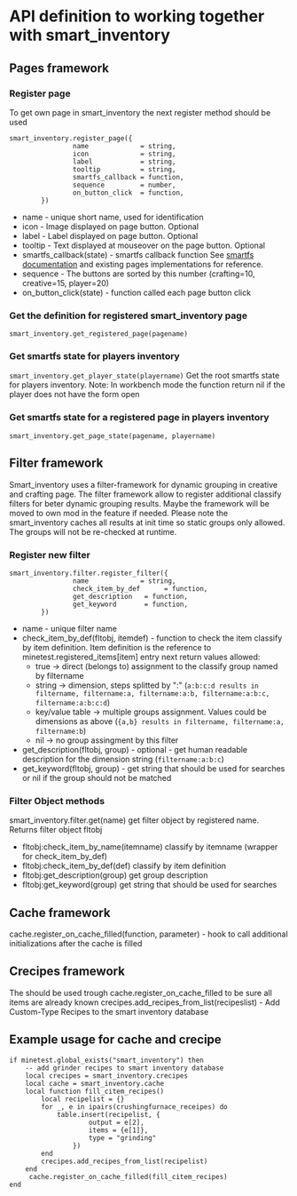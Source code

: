 # API definition to working together with smart_inventory

## Pages framework

### Register page
To get own page in smart_inventory the next register method should be used
```
smart_inventory.register_page({
                name             = string,
                icon             = string,
                label            = string,
                tooltip          = string,
                smartfs_callback = function,
                sequence         = number,
                on_button_click  = function,
        })
```
- name - unique short name, used for identification
- icon - Image displayed on page button. Optional
- label - Label displayed on page button. Optional
- tooltip - Text displayed at mouseover on the page button. Optional
- smartfs_callback(state) - smartfs callback function See [smartfs documentation](https://github.com/minetest-mods/smartfs/blob/master/docs) and existing pages implementations for reference.
- sequence - The buttons are sorted by this number (crafting=10, creative=15, player=20)
- on_button_click(state) - function called each page button click

### Get the definition for registered smart_inventory page
```smart_inventory.get_registered_page(pagename)```

### Get smartfs state for players inventory
```smart_inventory.get_player_state(playername)```
Get the root smartfs state for players inventory. Note: In workbench mode the function return nil if the player does not have the form open

### Get smartfs state for a registered page in players inventory
```smart_inventory.get_page_state(pagename, playername)```

## Filter framework
Smart_inventory uses a filter-framework for dynamic grouping in creative and crafting page. The filter framework allow to register additional classify filters for beter dynamic grouping results.
Maybe the framework will be moved to own mod in the feature if needed. Please note the smart_inventory caches all results at init time so static groups only allowed. The groups will not be re-checked at runtime.

### Register new filter
```
smart_inventory.filter.register_filter({
                name             = string,
                check_item_by_def      = function,
                get_description   = function,
                get_keyword       = function,
        })
```
  - name - unique filter name
  - check_item_by_def(fltobj, itemdef) - function to check the item classify by item definition. Item definition is the reference to minetest.registered_items[item] entry
    next return values allowed:
    - true -> direct (belongs to) assignment to the classify group named by filtername
    - string -> dimension, steps splitted by ":" (`a:b:c:d results in filtername, filtername:a, filtername:a:b, filtername:a:b:c, filtername:a:b:c:d`)
    - key/value table -> multiple groups assignment. Values could be dimensions as above (`{a,b} results in filtername, filtername:a, filtername:b`)
    - nil -> no group assingment by this filter
  - get_description(fltobj, group) - optional - get human readable description for the dimension string (`filtername:a:b:c`)
  - get_keyword(fltobj, group) - get string that should be used for searches or nil if the group should not be matched

 
### Filter Object methods

smart_inventory.filter.get(name)       get filter object by registered name. Returns filter object fltobj
  - fltobj:check_item_by_name(itemname)   classify by itemname (wrapper for check_item_by_def)
  - fltobj:check_item_by_def(def)         classify by item definition
  - fltobj:get_description(group)         get group description
  - fltobj:get_keyword(group)             get string that should be used for searches

## Cache framework
cache.register_on_cache_filled(function, parameter) - hook to call additional initializations after the cache is filled


## Crecipes framework
The should be used trough cache.register_on_cache_filled to be sure all items are already known
crecipes.add_recipes_from_list(recipeslist) - Add Custom-Type Recipes to the smart inventory database

## Example usage for cache and crecipe
```
if minetest.global_exists("smart_inventory") then
	-- add grinder recipes to smart inventory database
	local crecipes = smart_inventory.crecipes
	local cache = smart_inventory.cache
	local function fill_citem_recipes()
		local recipelist = {}
		for _, e in ipairs(crushingfurnace_receipes) do
			table.insert(recipelist, {
					output = e[2],
					items = {e[1]},
					type = "grinding"
				})
		end
		crecipes.add_recipes_from_list(recipelist)
	end
	 cache.register_on_cache_filled(fill_citem_recipes)
end
```

